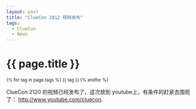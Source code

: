 ```yaml
---
layout: post
title: "ClueCon 2012 视频发布"
tags:
  - ClueCon
  - News
---
```


# {{ page.title }}

<small>{% for tag in page.tags %} {{ tag }} {% endfor %}</small>

ClueCon 2120 的视频已经发布了，这次放到 youtube上，有条件的赶紧去围观了： <http://www.youtube.com/cluecon>.

